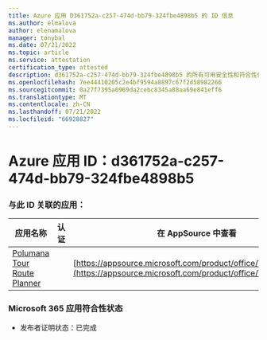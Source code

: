 ```yaml
---
title: Azure 应用 D361752a-c257-474d-bb79-324fbe4898b5 的 ID 信息
ms.author: elmalova
author: elenamalova
manager: tonybal
ms.date: 07/21/2022
ms.topic: article
ms.service: attestation
certification_type: attested
description: d361752a-c257-474d-bb79-324fbe4898b5 的所有可用安全性和符合性信息。
ms.openlocfilehash: 7ee44410205c2e4bf9594a8897c67f2d58982266
ms.sourcegitcommit: 0a27f7395a0969da2cebc8345a88aa69e841eff6
ms.translationtype: MT
ms.contentlocale: zh-CN
ms.lasthandoff: 07/21/2022
ms.locfileid: "66928827"
---
```

# <a name="azure-app-id-d361752a-c257-474d-bb79-324fbe4898b5"></a>Azure 应用 ID：d361752a-c257-474d-bb79-324fbe4898b5


### <a name="apps-associated-with-this-id"></a>与此 ID 关联的应用：
| **应用名称** | **认证** | **在 AppSource 中查看** |
|--------------|---------------|-----------------------|
| [Polumana Tour Route Planner](../forward/WA200004331.md) |  | [https://appsource.microsoft.com/product/office/WA200004331](https://appsource.microsoft.com/product/office/WA200004331) |

### <a name="microsoft-365-app-compliance-status"></a>Microsoft 365 应用符合性状态
- 发布者证明状态：已完成
